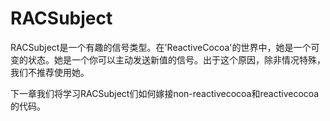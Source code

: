 # RACSubject

RACSubject是一个有趣的信号类型。在'ReactiveCocoa'的世界中，她是一个可变的状态。她是一个你可以主动发送新值的信号。出于这个原因，除非情况特殊，我们不推荐使用她。

下一章我们将学习RACSubject们如何嫁接non-reactivecocoa和reactivecocoa的代码。

